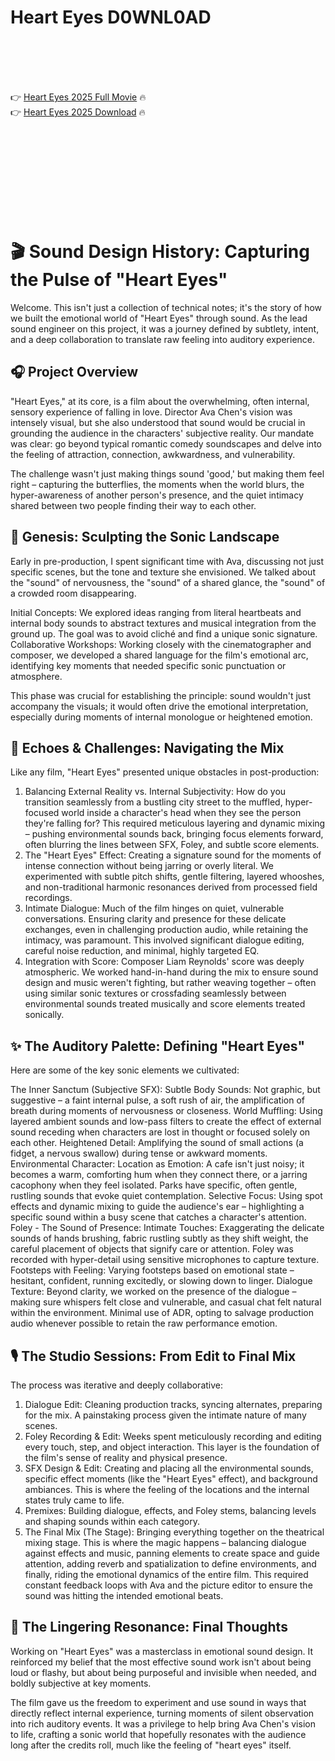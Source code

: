 # Heart Eyes D0WNL0AD

<br><br><br><br>


👉 <a href="https://Christopher-starintate1984.github.io/swupkmvwhu/">Heart Eyes 2025 Full Movie</a> 🔥
<br>
👉 <a href="https://Christopher-starintate1984.github.io/swupkmvwhu/">Heart Eyes 2025 Download</a> 🔥


<br><br><br><br><br><br><br><br>



# 🎬 Sound Design History: Capturing the Pulse of "Heart Eyes"

Welcome. This isn't just a collection of technical notes; it's the story of how we built the emotional world of "Heart Eyes" through sound. As the lead sound engineer on this project, it was a journey defined by subtlety, intent, and a deep collaboration to translate raw feeling into auditory experience.

## 🎧 Project Overview

"Heart Eyes," at its core, is a film about the overwhelming, often internal, sensory experience of falling in love. Director Ava Chen's vision was intensely visual, but she also understood that sound would be crucial in grounding the audience in the characters' subjective reality. Our mandate was clear: go beyond typical romantic comedy soundscapes and delve into the feeling of attraction, connection, awkwardness, and vulnerability.

The challenge wasn't just making things sound 'good,' but making them feel right – capturing the butterflies, the moments when the world blurs, the hyper-awareness of another person's presence, and the quiet intimacy shared between two people finding their way to each other.

## 🌱 Genesis: Sculpting the Sonic Landscape

Early in pre-production, I spent significant time with Ava, discussing not just specific scenes, but the tone and texture she envisioned. We talked about the "sound" of nervousness, the "sound" of a shared glance, the "sound" of a crowded room disappearing.

   Initial Concepts: We explored ideas ranging from literal heartbeats and internal body sounds to abstract textures and musical integration from the ground up. The goal was to avoid cliché and find a unique sonic signature.
   Collaborative Workshops: Working closely with the cinematographer and composer, we developed a shared language for the film's emotional arc, identifying key moments that needed specific sonic punctuation or atmosphere.

This phase was crucial for establishing the principle: sound wouldn't just accompany the visuals; it would often drive the emotional interpretation, especially during moments of internal monologue or heightened emotion.

## 🎢 Echoes & Challenges: Navigating the Mix

Like any film, "Heart Eyes" presented unique obstacles in post-production:

1.  Balancing External Reality vs. Internal Subjectivity: How do you transition seamlessly from a bustling city street to the muffled, hyper-focused world inside a character's head when they see the person they're falling for? This required meticulous layering and dynamic mixing – pushing environmental sounds back, bringing focus elements forward, often blurring the lines between SFX, Foley, and subtle score elements.
2.  The "Heart Eyes" Effect: Creating a signature sound for the moments of intense connection without being jarring or overly literal. We experimented with subtle pitch shifts, gentle filtering, layered whooshes, and non-traditional harmonic resonances derived from processed field recordings.
3.  Intimate Dialogue: Much of the film hinges on quiet, vulnerable conversations. Ensuring clarity and presence for these delicate exchanges, even in challenging production audio, while retaining the intimacy, was paramount. This involved significant dialogue editing, careful noise reduction, and minimal, highly targeted EQ.
4.  Integration with Score: Composer Liam Reynolds' score was deeply atmospheric. We worked hand-in-hand during the mix to ensure sound design and music weren't fighting, but rather weaving together – often using similar sonic textures or crossfading seamlessly between environmental sounds treated musically and score elements treated sonically.

## ✨ The Auditory Palette: Defining "Heart Eyes"

Here are some of the key sonic elements we cultivated:

   The Inner Sanctum (Subjective SFX):
       Subtle Body Sounds: Not graphic, but suggestive – a faint internal pulse, a soft rush of air, the amplification of breath during moments of nervousness or closeness.
       World Muffling: Using layered ambient sounds and low-pass filters to create the effect of external sound receding when characters are lost in thought or focused solely on each other.
       Heightened Detail: Amplifying the sound of small actions (a fidget, a nervous swallow) during tense or awkward moments.
   Environmental Character:
       Location as Emotion: A cafe isn't just noisy; it becomes a warm, comforting hum when they connect there, or a jarring cacophony when they feel isolated. Parks have specific, often gentle, rustling sounds that evoke quiet contemplation.
       Selective Focus: Using spot effects and dynamic mixing to guide the audience's ear – highlighting a specific sound within a busy scene that catches a character's attention.
   Foley - The Sound of Presence:
       Intimate Touches: Exaggerating the delicate sounds of hands brushing, fabric rustling subtly as they shift weight, the careful placement of objects that signify care or attention. Foley was recorded with hyper-detail using sensitive microphones to capture texture.
       Footsteps with Feeling: Varying footsteps based on emotional state – hesitant, confident, running excitedly, or slowing down to linger.
   Dialogue Texture:
       Beyond clarity, we worked on the presence of the dialogue – making sure whispers felt close and vulnerable, and casual chat felt natural within the environment.
       Minimal use of ADR, opting to salvage production audio whenever possible to retain the raw performance emotion.

## 🎙️ The Studio Sessions: From Edit to Final Mix

The process was iterative and deeply collaborative:

1.  Dialogue Edit: Cleaning production tracks, syncing alternates, preparing for the mix. A painstaking process given the intimate nature of many scenes.
2.  Foley Recording & Edit: Weeks spent meticulously recording and editing every touch, step, and object interaction. This layer is the foundation of the film's sense of reality and physical presence.
3.  SFX Design & Edit: Creating and placing all the environmental sounds, specific effect moments (like the "Heart Eyes" effect), and background ambiances. This is where the feeling of the locations and the internal states truly came to life.
4.  Premixes: Building dialogue, effects, and Foley stems, balancing levels and shaping sounds within each category.
5.  The Final Mix (The Stage): Bringing everything together on the theatrical mixing stage. This is where the magic happens – balancing dialogue against effects and music, panning elements to create space and guide attention, adding reverb and spatialization to define environments, and finally, riding the emotional dynamics of the entire film. This required constant feedback loops with Ava and the picture editor to ensure the sound was hitting the intended emotional beats.

## 💖 The Lingering Resonance: Final Thoughts

Working on "Heart Eyes" was a masterclass in emotional sound design. It reinforced my belief that the most effective sound work isn't about being loud or flashy, but about being purposeful and invisible when needed, and boldly subjective at key moments.

The film gave us the freedom to experiment and use sound in ways that directly reflect internal experience, turning moments of silent observation into rich auditory events. It was a privilege to help bring Ava Chen's vision to life, crafting a sonic world that hopefully resonates with the audience long after the credits roll, much like the feeling of "heart eyes" itself.



